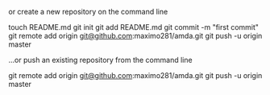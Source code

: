 or create a new repository on the command line

touch README.md
git init
git add README.md
git commit -m "first commit"
git remote add origin git@github.com:maximo281/amda.git
git push -u origin master

…or push an existing repository from the command line

git remote add origin git@github.com:maximo281/amda.git
git push -u origin master


